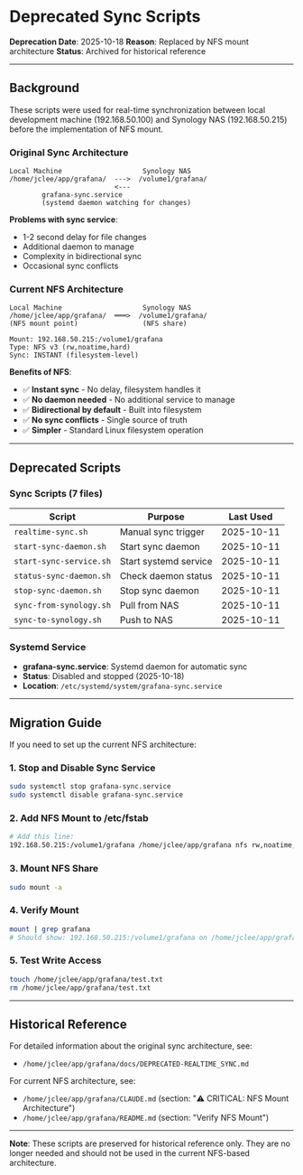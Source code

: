 # Deprecated Sync Scripts

**Deprecation Date**: 2025-10-18
**Reason**: Replaced by NFS mount architecture
**Status**: Archived for historical reference

---

## Background

These scripts were used for real-time synchronization between local development machine (192.168.50.100) and Synology NAS (192.168.50.215) before the implementation of NFS mount.

### Original Sync Architecture

```
Local Machine                    Synology NAS
/home/jclee/app/grafana/  --->  /volume1/grafana/
                          <---
        grafana-sync.service
        (systemd daemon watching for changes)
```

**Problems with sync service**:
- 1-2 second delay for file changes
- Additional daemon to manage
- Complexity in bidirectional sync
- Occasional sync conflicts

### Current NFS Architecture

```
Local Machine                    Synology NAS
/home/jclee/app/grafana/  ═══>  /volume1/grafana/
(NFS mount point)                (NFS share)

Mount: 192.168.50.215:/volume1/grafana
Type: NFS v3 (rw,noatime,hard)
Sync: INSTANT (filesystem-level)
```

**Benefits of NFS**:
- ✅ **Instant sync** - No delay, filesystem handles it
- ✅ **No daemon needed** - No additional service to manage
- ✅ **Bidirectional by default** - Built into filesystem
- ✅ **No sync conflicts** - Single source of truth
- ✅ **Simpler** - Standard Linux filesystem operation

---

## Deprecated Scripts

### Sync Scripts (7 files)

| Script | Purpose | Last Used |
|--------|---------|-----------|
| `realtime-sync.sh` | Manual sync trigger | 2025-10-11 |
| `start-sync-daemon.sh` | Start sync daemon | 2025-10-11 |
| `start-sync-service.sh` | Start systemd service | 2025-10-11 |
| `status-sync-daemon.sh` | Check daemon status | 2025-10-11 |
| `stop-sync-daemon.sh` | Stop sync daemon | 2025-10-11 |
| `sync-from-synology.sh` | Pull from NAS | 2025-10-11 |
| `sync-to-synology.sh` | Push to NAS | 2025-10-11 |

### Systemd Service

- **grafana-sync.service**: Systemd daemon for automatic sync
- **Status**: Disabled and stopped (2025-10-18)
- **Location**: `/etc/systemd/system/grafana-sync.service`

---

## Migration Guide

If you need to set up the current NFS architecture:

### 1. Stop and Disable Sync Service

```bash
sudo systemctl stop grafana-sync.service
sudo systemctl disable grafana-sync.service
```

### 2. Add NFS Mount to /etc/fstab

```bash
# Add this line:
192.168.50.215:/volume1/grafana /home/jclee/app/grafana nfs rw,noatime,hard 0 0
```

### 3. Mount NFS Share

```bash
sudo mount -a
```

### 4. Verify Mount

```bash
mount | grep grafana
# Should show: 192.168.50.215:/volume1/grafana on /home/jclee/app/grafana type nfs
```

### 5. Test Write Access

```bash
touch /home/jclee/app/grafana/test.txt
rm /home/jclee/app/grafana/test.txt
```

---

## Historical Reference

For detailed information about the original sync architecture, see:
- `/home/jclee/app/grafana/docs/DEPRECATED-REALTIME_SYNC.md`

For current NFS architecture, see:
- `/home/jclee/app/grafana/CLAUDE.md` (section: "⚠️ CRITICAL: NFS Mount Architecture")
- `/home/jclee/app/grafana/README.md` (section: "Verify NFS Mount")

---

**Note**: These scripts are preserved for historical reference only. They are no longer needed and should not be used in the current NFS-based architecture.
